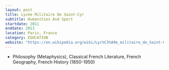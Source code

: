 ```yaml
---
layout: post
title: Lycée Militaire De Saint-Cyr
subtitle: Humanities And Sport
startdate: 2011
enddate: 2013
location: Paris, France
category: EDUCATION
website: "https://en.wikipedia.org/wiki/Lyc%C3%A9e_militaire_de_Saint-Cyr"
---
```


- Philosophy (Metaphysics), Classical French Literature, French Geography, French History (1850-1950)